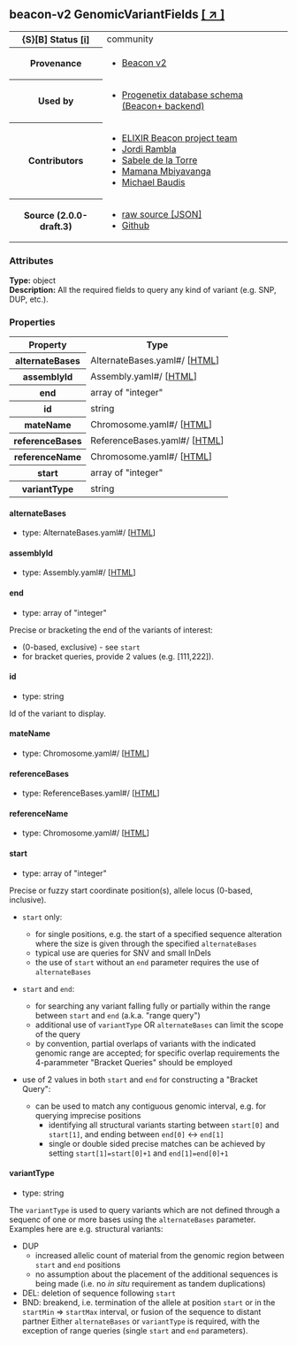 
<div id="schema-header-title">
  <h2><span id="schema-header-title-project">beacon-v2</span> GenomicVariantFields <a href="https://github.com/ga4gh-beacon/specification-v2-blocks" target="_BLANK">[ &nearr; ]</a></h2>
</div>

<table id="schema-header-table">
<tr>
<th>{S}[B] Status <a href="https://schemablocks.org/about/sb-status-levels.html">[i]</a></th>
<td><div id="schema-header-status">community</div></td>
</tr>
<tr><th>Provenance</th><td><ul>
<li><a href="https://github.com/ga4gh-beacon/specification-v2">Beacon v2</a></li>
</ul></td></tr>
<tr><th>Used by</th><td><ul>
<li><a href="https://github.com/progenetix/schemas/">Progenetix database schema (Beacon+ backend)</a></li>
</ul></td></tr>


<!--more-->
<tr><th>Contributors</th><td><ul>
<li><a href="https://beacon-project.io/categories/people.html">ELIXIR Beacon project team</a></li>
<li><a href="https://github.com/jrambla">Jordi Rambla</a></li>
<li><a href="https://github.com/sdelatorrep">Sabele de la Torre</a></li>
<li><a href="https://github.com/mamanambiya">Mamana Mbiyavanga</a></li>
<li><a href="https://orcid.org/0000-0002-9903-4248">Michael Baudis</a></li>
</ul></td></tr>
<tr><th>Source (2.0.0-draft.3)</th><td><ul>
<li><a href="current/GenomicVariantFields.json" target="_BLANK">raw source [JSON]</a></li>
<li><a href="https://github.com/ga4gh-beacon/specification-v2-blocks/blob/master/schemas/GenomicVariantFields.yaml" target="_BLANK">Github</a></li>
</ul></td></tr>
</table>

<div id="schema-attributes-title"><h3>Attributes</h3></div>

  
__Type:__ object  
__Description:__ All the required fields to query any kind of variant (e.g. SNP, DUP,
etc.).

### Properties

<table id="schema-properties-table">
<tr><th>Property</th><th>Type</th></tr>
<tr><th>alternateBases</th><td>AlternateBases.yaml#/ [<a href="./AlternateBases.html">HTML</a>]</td></tr>
<tr><th>assemblyId</th><td>Assembly.yaml#/ [<a href="./Assembly.html">HTML</a>]</td></tr>
<tr><th>end</th><td>array of "integer"</td></tr>
<tr><th>id</th><td>string</td></tr>
<tr><th>mateName</th><td>Chromosome.yaml#/ [<a href="./Chromosome.html">HTML</a>]</td></tr>
<tr><th>referenceBases</th><td>ReferenceBases.yaml#/ [<a href="./ReferenceBases.html">HTML</a>]</td></tr>
<tr><th>referenceName</th><td>Chromosome.yaml#/ [<a href="./Chromosome.html">HTML</a>]</td></tr>
<tr><th>start</th><td>array of "integer"</td></tr>
<tr><th>variantType</th><td>string</td></tr>
</table>


#### alternateBases

* type: AlternateBases.yaml#/ [<a href="./AlternateBases.html">HTML</a>]




#### assemblyId

* type: Assembly.yaml#/ [<a href="./Assembly.html">HTML</a>]




#### end

* type: array of "integer"

Precise or bracketing the end of the variants of interest:
* (0-based, exclusive) - see `start`
* for bracket queries, provide 2 values (e.g. [111,222]).



#### id

* type: string

Id of the variant to display.



#### mateName

* type: Chromosome.yaml#/ [<a href="./Chromosome.html">HTML</a>]




#### referenceBases

* type: ReferenceBases.yaml#/ [<a href="./ReferenceBases.html">HTML</a>]




#### referenceName

* type: Chromosome.yaml#/ [<a href="./Chromosome.html">HTML</a>]




#### start

* type: array of "integer"

Precise or fuzzy start coordinate position(s), allele locus
(0-based, inclusive).
* `start` only:
  - for single positions, e.g. the start of a specified sequence
  alteration where the size is given through the specified
  `alternateBases`
  - typical use are queries for SNV and small InDels
  - the use of `start` without an `end` parameter requires the use
  of `alternateBases`

* `start` and `end`:
  - for searching any variant falling fully or partially within the
  range between `start` and `end` (a.k.a. "range query")
  - additional use of `variantType` OR `alternateBases` can limit the
  scope of the query
  - by convention, partial overlaps of variants with the indicated
  genomic range are accepted; for specific overlap requirements the
  4-parammeter "Bracket Queries" should be employed
* use of 2 values in both `start` and `end` for constructing a
"Bracket Query":
  - can be used to match any contiguous genomic interval, e.g. for
  querying imprecise positions
    * identifying all structural variants starting between `start[0]`
    and `start[1]`, and ending between `end[0]` <-> `end[1]`
    * single or double sided precise matches can be achieved by
    setting `start[1]=start[0]+1` and `end[1]=end[0]+1`



#### variantType

* type: string

The `variantType` is used to query variants which are not defined
through a sequenc of one or more bases using the `alternateBases`
parameter. Examples here are e.g. structural variants:
* DUP
  - increased allelic count of material from the genomic region
  between `start` and `end` positions
  - no assumption about the placement of the additional sequences is
  being made (i.e. no _in situ_ requirement as tandem duplications)
* DEL: deletion of sequence following `start`
* BND: breakend, i.e. termination of the allele at position
      `start` or in the `startMin` => `startMax` interval, or fusion
      of the sequence to distant partner
Either `alternateBases` or `variantType` is required, with the
exception of range queries (single `start` and `end` parameters).



